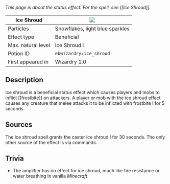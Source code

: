 _This page is about the status effect. For the spell, see [[Ice Shroud]]._

| Ice Shroud | ![](https://github.com/Electroblob77/Wizardry/blob/1.12.2/src/main/resources/assets/ebwizardry/textures/gui/potion_icon_ice_shroud.png) |
| --- | --- |
| Particles | Snowflakes, light blue sparkles |
| Effect type | Beneficial |
| Max. natural level | Ice Shroud I |
| Potion ID | `ebwizardry:ice_shroud` |
| First appeared in | Wizardry 1.0 |

## Description
Ice shroud is a beneficial status effect which causes players and mobs to inflict [[frostbite]] on attackers. A player or mob with the ice shroud effect causes any creature that melee attacks it to be inflicted with frostbite I for 5 seconds.

## Sources
The ice shroud spell grants the caster ice shroud I for 30 seconds. The only other source of the effect is via commands.

## Trivia
- The amplifier has no effect for ice shroud, much like fire resistance or water breathing in vanilla _Minecraft_.